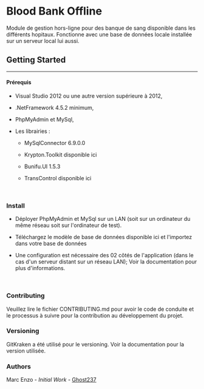 # Blood Bank Offline

Module de gestion hors-ligne pour des banque de sang disponible dans les différents hopitaux. Fonctionne avec une base de données locale installée sur un serveur local lui aussi.



## Getting Started

------

#### Prérequis

- Visual Studio 2012 ou une autre version supérieure à 2012,

- .NetFramework 4.5.2 minimum,

- PhpMyAdmin et MySql,

- Les librairies :

  - MySqlConnector 6.9.0.0

  - Krypton.Toolkit disponible ici

  - Bunifu.UI 1.5.3

  - TransControl disponible ici

    ​

### Install

- Déployer PhpMyAdmin et MySql sur un LAN (soit sur un ordinateur du même réseau soit sur l'ordinateur de test).

- Téléchargez le modèle de base de données disponible ici et l'importez dans votre base de données

- Une configuration est nécessaire des 02 côtés de l'application (dans le cas d'un serveur distant sur un réseau LAN); Voir la documentation pour plus d'informations.

  ​

### Contributing 

Veuillez lire le fichier CONTRIBUTING.md pour avoir le code de conduite et le processus à suivre pour la contribution au développement du projet.



### Versioning

GitKraken a été utilisé pour le versioning. Voir la documentation pour la version utilisée.



### Authors

Marc Enzo - *Initial Work* - [Ghost237](https://github.com/focus237)

